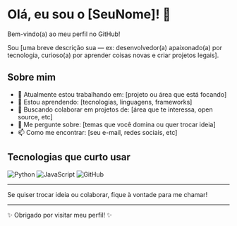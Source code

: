 # Olá, eu sou o [SeuNome]! 👋

Bem-vindo(a) ao meu perfil no GitHub!

Sou [uma breve descrição sua — ex: desenvolvedor(a) apaixonado(a) por tecnologia, curioso(a) por aprender coisas novas e criar projetos legais].

## Sobre mim

- 🔭 Atualmente estou trabalhando em: [projeto ou área que está focando]
- 🌱 Estou aprendendo: [tecnologias, linguagens, frameworks]
- 👯 Buscando colaborar em projetos de: [área que te interessa, open source, etc]
- 💬 Me pergunte sobre: [temas que você domina ou quer trocar ideia]
- 📫 Como me encontrar: [seu e-mail, redes sociais, etc]

## Tecnologias que curto usar

![Python](https://img.shields.io/badge/-Python-3776AB?style=flat&logo=python&logoColor=white)
![JavaScript](https://img.shields.io/badge/-JavaScript-F7DF1E?style=flat&logo=javascript&logoColor=black)
![GitHub](https://img.shields.io/badge/-GitHub-181717?style=flat&logo=github&logoColor=white)
<!-- Adicione as que preferir -->

---

Se quiser trocar ideia ou colaborar, fique à vontade para me chamar!

---

✨ Obrigado por visitar meu perfil! ✨